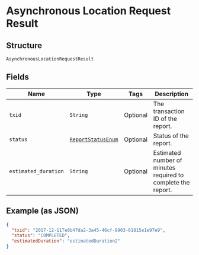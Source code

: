 
# Asynchronous Location Request Result

## Structure

`AsynchronousLocationRequestResult`

## Fields

| Name | Type | Tags | Description |
|  --- | --- | --- | --- |
| `txid` | `String` | Optional | The transaction ID of the report. |
| `status` | [`ReportStatusEnum`](../../doc/models/report-status-enum.md) | Optional | Status of the report. |
| `estimated_duration` | `String` | Optional | Estimated number of minutes required to complete the report. |

## Example (as JSON)

```json
{
  "txid": "2017-12-11Te8b47da2-3a45-46cf-9903-61815e1e97e9",
  "status": "COMPLETED",
  "estimatedDuration": "estimatedDuration2"
}
```

